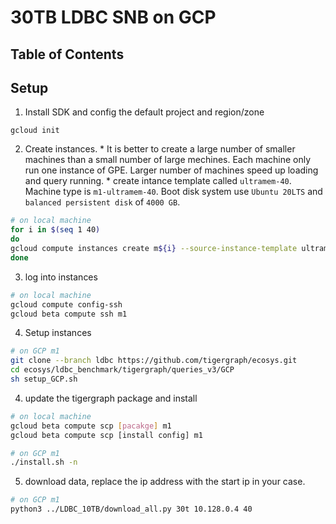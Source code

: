 # 30TB LDBC SNB on GCP 
## Table of Contents

## Setup
1. Install SDK and config the default project and region/zone
```
gcloud init
```

2. Create instances. * It is better to create a large number of smaller machines than a small number of large mechines. Each machine only run one instance of GPE. Larger number of machines speed up loading and query running. * create intance template called `ultramem-40`. Machine type is `m1-ultramem-40`. Boot disk system use `Ubuntu 20LTS` and `balanced persistent disk` of `4000 GB`.

```sh
# on local machine
for i in $(seq 1 40)
do
gcloud compute instances create m${i} --source-instance-template ultramem-40
done
```

3. log into instances 
```sh
# on local machine
gcloud compute config-ssh
gcloud beta compute ssh m1
```

4. Setup instances 
```sh
# on GCP m1 
git clone --branch ldbc https://github.com/tigergraph/ecosys.git
cd ecosys/ldbc_benchmark/tigergraph/queries_v3/GCP
sh setup_GCP.sh
```

4. update the tigergraph package and install 
```sh
# on local machine
gcloud beta compute scp [pacakge] m1
gcloud beta compute scp [install config] m1

# on GCP m1 
./install.sh -n
```

5. download data, replace the ip address with the start ip in your case.
```sh
# on GCP m1 
python3 ../LDBC_10TB/download_all.py 30t 10.128.0.4 40 
```
